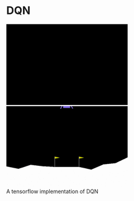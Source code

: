 # DQN
![Lunar lander 0](assets/lunar_0.gif)
![Lunar lander 1](assets/lunar_1.gif)  
A tensorflow implementation of DQN
